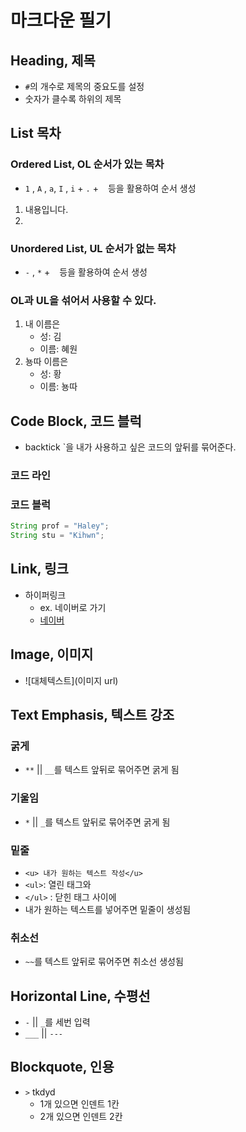 # 마크다운 필기

## Heading, 제목
- `#`의 개수로 제목의 중요도를 설정
- 숫자가 클수록 하위의 제목

## List 목차

### Ordered List, OL 순서가 있는 목차


* `1` , `A` , `a`, `I` , `i` + `.` + ` ` 등을 활용하여 순서 생성 
1. 내용입니다.
2. 

### Unordered List, UL 순서가 없는 목차
* `-` , `*` + ` ` 등을 활용하여 순서 생성 

### OL과 UL을 섞어서 사용할 수 있다.
1. 내 이름은
    - 성: 김
    - 이름: 혜원
2. 뇽따 이름은
    - 성: 황
    - 이름: 뇽따 

## Code Block, 코드 블럭

* backtick `을 내가 사용하고 싶은 코드의 앞뒤를 묶어준다. 
### 코드 라인

### 코드 블럭
``` java
String prof = "Haley";
String stu = "Kihwn";
```

## Link, 링크
* 하이퍼링크
    - ex. 네이버로 가기
    - [네이버](https://www.naver.com)


## Image, 이미지
* ![대체텍스트](이미지 url)


## Text Emphasis, 텍스트 강조

### 굵게
* `**` || `__`를 텍스트 앞뒤로 묶어주면 굵게 됨

### 기울임
* `*` || `_`를 텍스트 앞뒤로 묶어주면 굵게 됨

### 밑줄
* `<u> 내가 원하는 텍스트 작성</u>`
* `<ul>`: 열린 태그와
* `</ul>` : 닫힌 태그 사이에
* 내가 원하는 텍스트를 넣어주면 밑줄이 생성됨

### 취소선
* `~~`를 텍스트 앞뒤로 묶어주면 취소선 생성됨


## Horizontal Line, 수평선
* `-` || `_`를 세번 입력
* `___` || `---`

## Blockquote, 인용
* `>` tkdyd
    * 1개 있으면 인덴트 1칸
    * 2개 있으면 인덴트 2칸